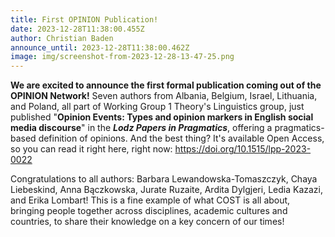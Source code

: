 ```yaml
---
title: First OPINION Publication!
date: 2023-12-28T11:38:00.455Z
author: Christian Baden
announce_until: 2023-12-28T11:38:00.462Z
image: img/screenshot-from-2023-12-28-13-47-25.png
---
```

**We are excited to announce the first formal publication coming out of the OPINION Network!** Seven authors from Albania, Belgium, Israel, Lithuania, and Poland, all part of Working Group 1 Theory's Linguistics group, just published "**Opinion Events: Types and opinion markers in English social media discourse**" in the ***Lodz Papers in Pragmatics***, offering a pragmatics-based definition of opinions. And the best thing? It's available Open Access, so you can read it right here, right now: <https://doi.org/10.1515/lpp-2023-0022>

Congratulations to all authors: Barbara Lewandowska-Tomaszczyk, Chaya Liebeskind, Anna Bączkowska, Jurate Ruzaite, Ardita Dylgjeri, Ledia Kazazi, and Erika Lombart! This is a fine example of what COST is all about, bringing people together across disciplines, academic cultures and countries, to share their knowledge on a key concern of our times!